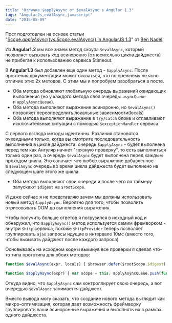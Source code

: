 ```yaml
---
title: "Отличие $applyAsync от $evalAsync в Angular 1.3"
tags: "AngularJs,evalAsync,javascript"
date: "2015-05-09"
---
```


Пост подготовлен на основе статьи "[Scope.$applyAsync() vs. Scope.$evalAsync() in AngularJS 1.3](https://www.bennadel.com/blog/2751-scope-applyasync-vs-scope-evalasync-in-angularjs-1-3.htm)" от [Ben Nadel](https://plus.google.com/108976367067760160494?rel=author "Author: Ben Nadel on Google+").

Из **Angular1.2** мы все знаем метод скоупа `$evalAsync`, который позволяет вызывать код асинхронно (относительно цикла дайджеста) не прибегая к использованию сервиса $timeout.

В **Angular1.3** был добавлен еще один метод - `$applyAsync`. После прочтения документации может оказаться, что по прежнему не ясно отличие этих 2х методов. С этим мы и попробуем разобраться в посте.

- Оба метода обновляют глобальную очередь выражений ожидающих выполнения (но у каждого метода своя очередь: `asyncQueue` и `applyAsyncQueue`).
- Оба метода выполняют выражение асинхронно, но `$evalAsync()` позволяет переопределить локальные зависимости(locals)
- Оба метода выполняют выражение в `try/catch` блоке и отлавливают исключительные ситуации с помощью `$exceptionHandler` сервиса.

С первого взгляда методы идентичны. Различия становятся очевидными только, когда вы смотрите последовательность выполнения в цикле дайджеста: очередь `$applyAsync` - будет выполнена перед тем как Ангуляр начнет "грязную проверку", то есть выполниться только один раз, а очередь `$evalAsync` будет выполнена перед каждым проходом цикла. Это означает что любое выражение добавленное в `$evalAsync` очередь во время цикла дайджеста будет выполнено на следующем шаге этого же цикла.

- Оба метода выполняют свои очереди и после чего по таймеру запускают `$digest` на `$rootScope`.

И даже сейчас я не представляю зачем мы должны использовать новый метод `$applyAsync`. Вероятно для того, чтобы позволить отрисовывать DOM до выполнения выражения.

Чтобы получить больше ответов я погрузился в исходный код и обнаружил, что `$applyAsync()` метод используется самим фремворком - внутри `$http` сервиса, похоже `$httpProvider` теперь позволяет группировать `ajax` запросы идущие в интервале 10мс (вместо того, чтобы вызывать дайджест после каждого запроса)

Основываясь на исходном коде и выкинув все проверки я сделал что-то типа прототипа для обоих методов:

```javascript 
function $evalAsync(expr, locals) { $browser.defer($rootScope.$digest); asyncQueue.push({scope: this, expression: expr, locals: locals}); }

function $applyAsync(expr) { var scope = this; applyAsyncQueue.push(function(){ scope.$eval(expr); }); $browser.defer(function() { while (applyAsyncQueue.length) { applyAsyncQueue.shift()(); } applyAsyncId = null; }); $browser.defer($rootScope.$digest); }
```

Откуда видно, что `$applyAsync` сам контроллирует свою очередь, а вот очередью `$evalAsync` занимается дайджест.

Вместо вывода могу сказать, что создание нового метода выглядит как микро-оптимизация, которая дает возможность фреймворку группировать ваши асинхронные выражения и выполнять их в рамках одного дайджеста.

